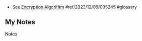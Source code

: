- See [Encryption Algorithm](encryption-algorithm.md) #ref/2023/12/09/095245 #glossary
## My Notes
[Notes](mynotes/cipher-notes.md)
